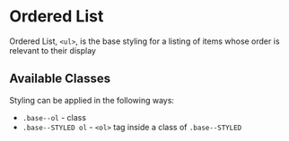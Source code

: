 # Ordered List

Ordered List, `<ul>`, is the base styling for a listing of items whose order is relevant to their display

## Available Classes

Styling can be applied in the following ways:

* `.base--ol` - class
* `.base--STYLED ol` - `<ol>` tag inside a class of `.base--STYLED`

